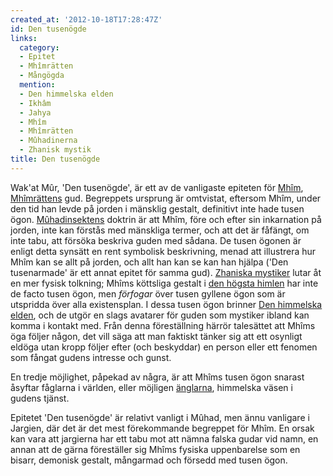 ```yaml
---
created_at: '2012-10-18T17:28:47Z'
id: Den tusenögde
links:
  category:
  - Epitet
  - Mhîmrätten
  - Mångögda
  mention:
  - Den himmelska elden
  - Ikhâm
  - Jahya
  - Mhîm
  - Mhîmrätten
  - Mûhadinerna
  - Zhanisk mystik
title: Den tusenögde
---
```


Wak'at Mûr, 'Den tusenögde', är ett av de vanligaste epiteten för [Mhîm], [Mhîmrättens] gud.
Begreppets ursprung är omtvistat, eftersom Mhîm, under den tid han levde på jorden i mänsklig
gestalt, definitivt inte hade tusen ögon. [Mûhadinsektens] doktrin är att Mhîm, före och efter sin
inkarnation på jorden, inte kan förstås med mänskliga termer, och att det är fåfängt, om inte tabu,
att försöka beskriva guden med sådana. De tusen ögonen är enligt detta synsätt en rent symbolisk
beskrivning, menad att illustrera hur Mhîm kan se allt på jorden, och allt han kan se kan han hjälpa
('Den tusenarmade' är ett annat epitet för samma gud). [Zhaniska mystiker] lutar åt en mer fysisk
tolkning; Mhîms köttsliga gestalt i [den högsta himlen] har inte de facto tusen ögon, men *förfogar*
över tusen gyllene ögon som är utspridda över alla existensplan. I dessa tusen ögon brinner [Den
himmelska elden], och de utgör en slags avatarer för guden som mystiker ibland kan komma i kontakt
med. Från denna föreställning härrör talesättet att Mhîms öga följer någon, det vill säga att man
faktiskt tänker sig att ett osynligt eldöga utan kropp följer efter (och beskyddar) en person eller
ett fenomen som fångat gudens intresse och gunst.

En tredje möjlighet, påpekad av några, är att Mhîms tusen ögon snarast åsyftar fåglarna i världen,
eller möjligen [änglarna], himmelska väsen i gudens tjänst.

Epitetet 'Den tusenögde' är relativt vanligt i Mûhad, men ännu vanligare i Jargien, där det är det
mest förekommande begreppet för Mhîm. En orsak kan vara att jargierna har ett tabu mot att nämna
falska gudar vid namn, en annan att de gärna föreställer sig Mhîms fysiska uppenbarelse som en
bisarr, demonisk gestalt, mångarmad och försedd med tusen ögon.

  [Mhîm]: Mhîm
  [Mhîmrättens]: Mhîmrätten
  [Mûhadinsektens]: Mûhadinerna
  [Zhaniska mystiker]: Zhanisk_mystik
  [den högsta himlen]: Jahya
  [Den himmelska elden]: Den_himmelska_elden
  [änglarna]: Ikhâm
